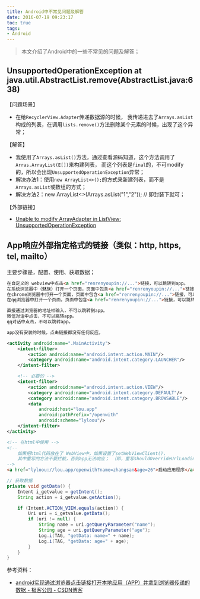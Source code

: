```yaml
---
title: Android中不常见问题及解答
date: 2016-07-19 09:23:17
toc: true
tags:
- Android
---
```


> 本文介绍了Android中的一些不常见的问题及解答；


## UnsupportedOperationException at java.util.AbstractList.remove(AbstractList.java:638)
【问题场景】
- 在给`RecyclerView.Adapter`传递数据源的时候，
我传递进去了`Arrays.asList`构成的列表，在调用`lists.remove()`方法删除某个元素的时候，出现了这个异常；

【解答】
- 我使用了`Arrays.asList()`方法，通过查看源码知道，这个方法调用了`Arras.ArrayList(E[])`来构建列表，
而这个列表是`final`的，不可modify的，所以会出现`UnsupportedOperationException`异常；
- 解决办法1：使用`new ArrayList<>();`的方式来新建列表，而不是`Arrays.asList`或数组的方式；
- 解决方法2：new ArrayList<>(Arrays.asList("1","2")); // 即封装下就可；

【外部链接】
- [Unable to modify ArrayAdapter in ListView: UnsupportedOperationException](http://stackoverflow.com/questions/3200551/unable-to-modify-arrayadapter-in-listview-unsupportedoperationexception)


## App响应外部指定格式的链接（类似：http, https, tel, mailto）
主要步骤是，配置、使用、获取数据；  
```html
在自定义的 webview中点击<a href="renrenyoupin://...">链接，可以跳转到app。
在系统浏览器中（魅族）打开一个页面，页面中包含<a href="renrenyoupin://...">链接，可以跳转
在chrome浏览器中打开一个页面，页面中包含<a href="renrenyoupin://...">链接，可以跳转
在qq浏览器中打开一个页面，页面中包含<a href="renrenyoupin://...">链接，可以跳转

直接通过浏览器的地址栏输入，不可以跳转到app。
微信对话中点击，不可以跳转app。
qq对话中点击，不可以跳转app。

app没有安装的时候，点击链接都没有任何反应。
```

```xml
<activity android:name=".MainActivity">
    <intent-filter>
        <action android:name="android.intent.action.MAIN"/>
        <category android:name="android.intent.category.LAUNCHER"/>
    </intent-filter>

    <!-- 必要的 -->
    <intent-filter>
        <action android:name="android.intent.action.VIEW"/>
        <category android:name="android.intent.category.DEFAULT"/>
        <category android:name="android.intent.category.BROWSABLE"/>
        <data
            android:host="lou.app"
            android:pathPrefix="/openwith"
            android:scheme="lyloou"/>
    </intent-filter>
</activity>
```

``` html
<!-- 在html中使用 -->
<!-- 
    如果把html代码放在了 WebView中，如果设置了setWebViewClient()，
    其中重写的方法不要拦截，否则app无法响应； （即，重写shouldOverrideUrlLoading方法时需要小心，不设置webviewClient为妙）
-->
<a href="lyloou://lou.app/openwith?name=zhangsan&age=26">启动应用程序</a>
```

```java
// 获取数据
private void getData() {
    Intent i_getvalue = getIntent();
    String action = i_getvalue.getAction();

    if (Intent.ACTION_VIEW.equals(action)) {
        Uri uri = i_getvalue.getData();
        if (uri != null) {
            String name = uri.getQueryParameter("name");
            String age = uri.getQueryParameter("age");
            Log.i(TAG, "getData: name=" + name);
            Log.i(TAG, "getData: age=" + age);
        }
    }
}
```

参考资料：  
- [android实现通过浏览器点击链接打开本地应用（APP）并拿到浏览器传递的数据 - 极客公园 - CSDN博客](http://blog.csdn.net/geekpark/article/details/16118457)
